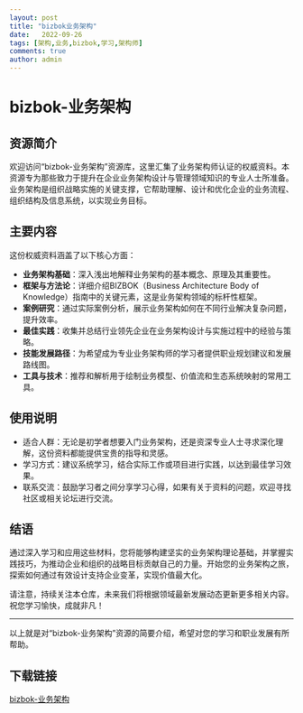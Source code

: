 ```yaml
---
layout: post
title: "bizbok业务架构"
date:   2022-09-26
tags: [架构,业务,bizbok,学习,架构师]
comments: true
author: admin
---
```

# bizbok-业务架构

## 资源简介

欢迎访问“bizbok-业务架构”资源库，这里汇集了业务架构师认证的权威资料。本资源专为那些致力于提升在企业业务架构设计与管理领域知识的专业人士所准备。业务架构是组织战略实施的关键支撑，它帮助理解、设计和优化企业的业务流程、组织结构及信息系统，以实现业务目标。

## 主要内容

这份权威资料涵盖了以下核心方面：
- **业务架构基础**：深入浅出地解释业务架构的基本概念、原理及其重要性。
- **框架与方法论**：详细介绍BIZBOK（Business Architecture Body of Knowledge）指南中的关键元素，这是业务架构领域的标杆性框架。
- **案例研究**：通过实际案例分析，展示业务架构如何在不同行业解决复杂问题，提升效率。
- **最佳实践**：收集并总结行业领先企业在业务架构设计与实施过程中的经验与策略。
- **技能发展路径**：为希望成为专业业务架构师的学习者提供职业规划建议和发展路线图。
- **工具与技术**：推荐和解析用于绘制业务模型、价值流和生态系统映射的常用工具。

## 使用说明

- 适合人群：无论是初学者想要入门业务架构，还是资深专业人士寻求深化理解，这份资料都能提供宝贵的指导和灵感。
- 学习方式：建议系统学习，结合实际工作或项目进行实践，以达到最佳学习效果。
- 联系交流：鼓励学习者之间分享学习心得，如果有关于资料的问题，欢迎寻找社区或相关论坛进行交流。

## 结语

通过深入学习和应用这些材料，您将能够构建坚实的业务架构理论基础，并掌握实践技巧，为推动企业和组织的战略目标贡献自己的力量。开始您的业务架构之旅，探索如何通过有效设计支持企业变革，实现价值最大化。

请注意，持续关注本仓库，未来我们将根据领域最新发展动态更新更多相关内容。祝您学习愉快，成就非凡！

---

以上就是对“bizbok-业务架构”资源的简要介绍，希望对您的学习和职业发展有所帮助。

## 下载链接

[bizbok-业务架构](https://pan.quark.cn/s/e8437bafcfd0)